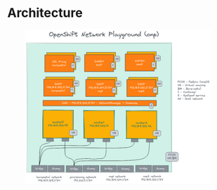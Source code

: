 # Architecture

<figure><img src="../../.gitbook/assets/onp-architecture.png" alt=""><figcaption></figcaption></figure>
